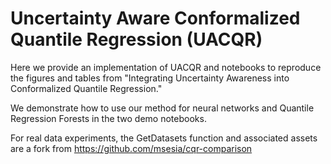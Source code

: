 # Uncertainty Aware Conformalized Quantile Regression (UACQR)
Here we provide an implementation of UACQR and notebooks to reproduce the figures and tables from "Integrating Uncertainty Awareness into Conformalized Quantile Regression."

We demonstrate how to use our method for neural networks and Quantile Regression Forests in the two demo notebooks.  

For real data experiments, the GetDatasets function and associated assets are a fork from https://github.com/msesia/cqr-comparison
